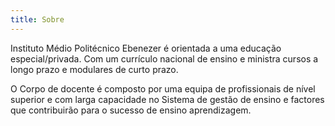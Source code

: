 ```yaml
---
title: Sobre
---
```

Instituto Médio Politécnico Ebenezer é orientada a uma educação especial/privada.
Com um currículo nacional de ensino e ministra cursos a longo prazo e modulares de curto prazo.

O Corpo de docente é composto por uma equipa de profissionais de nível superior e com larga capacidade no Sistema de gestão de ensino e factores que contribuirão para o sucesso de ensino aprendizagem.
